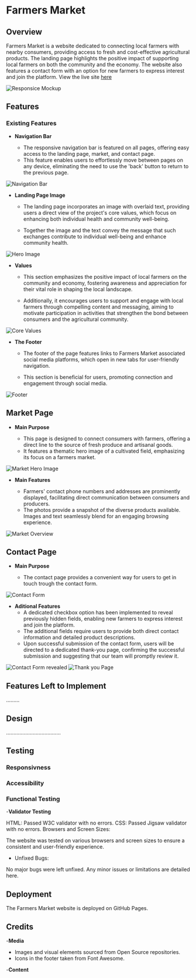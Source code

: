 # Farmers Market

## Overview
Farmers Market is a website dedicated to connecting local farmers with nearby consumers, providing access to fresh and cost-effective agricultural products. The landing page highlights the positive impact of supporting local farmers on both the community and the economy. The website also features a contact form with an option for new farmers to express interest and join the platform. View the live site [here](https://cosmin1907.github.io/farmers-market/)

![Responsice Mockup](docs/media/marketmockup.png)

## Features

### Existing Features

- __Navigation Bar__
  
  - The responsive navigation bar is featured on all pages, offering easy access to the landing page, market, and contact page.
  - This feature enables users to effortlessly move between pages on any device, eliminating the need to use the 'back' button to return to the previous page.

![Navigation Bar](docs/media/navbar.png)

- __Landing Page Image__
  
  - The landing page incorporates an image with overlaid text, providing users a direct view of the project's core values, which focus on enhancing both individual health and community well-being. 
 
  - Together the image and the text convey the message that such exchanges contribute to individual well-being and enhance community health.

![Hero Image](docs/media/heroindex.png)

- __Values__
  
  - This section emphasizes the positive impact of local farmers on the community and economy, fostering awareness and appreciation for their vital role in shaping the local landscape.
  
  - Additionally, it encourages users to support and engage with local farmers through compelling content and messaging, aiming to motivate participation in activities that strengthen the bond between consumers and the agricultural community.

![Core Values](docs/media/values.png)

- __The Footer__

  - The footer of the page features links to Farmers Market associated social media platforms, which open in new tabs for user-friendly navigation.
  
  - This section is beneficial for users, promoting connection and engagement through social media.

![Footer](docs/media/footer.png)

## Market Page

- __Main Purpose__

  - This page is designed to connect consumers with farmers, offering a direct line to the source of fresh produce and artisanal goods.
  -  It features a thematic hero image of a cultivated field, emphasizing its focus on a farmers market.
  
![Market Hero Image](docs/media/heromarketsnip.PNG)
  
  - __Main Features__
  
    - Farmers' contact phone numbers and addresses are prominently displayed, facilitating direct communication between consumers and producers.
    - The photos provide a snapshot of the diverse products available. Images and text seamlessly blend for an engaging browsing experience.
  

![Market Overview](docs/media/gallery.PNG)

  ## Contact Page

- __Main Purpose__
  
  - The contact page provides a convenient way for users to get in touch trough the contact form. 
  
![Contact Form](docs/media/contactform.PNG)
  
- __Aditional Features__
  - A dedicated checkbox option has been implemented to reveal previously hidden fields, enabling new farmers to express interest and join the platform.
  - The additional fields require users to provide both direct contact information and detailed product descriptions.
  - Upon successful submission of the contact form, users will be directed to a dedicated thank-you page, confirming the successful submission and suggesting that our team will promptly review it.

![Contact Form revealed](docs/media/formrevealed.PNG)
![Thank you Page](docs/media/thankyou.PNG)


## Features Left to Implement
.........

## Design

.....................................

## Testing

### Responsivness
### Accessibility
### Functional Testing

-__Validator Testing__

HTML: Passed W3C validator with no errors.
CSS: Passed Jigsaw validator with no errors.
Browsers and Screen Sizes:

The website was tested on various browsers and screen sizes to ensure a consistent and user-friendly experience.
- Unfixed Bugs:

No major bugs were left unfixed. Any minor issues or limitations are detailed here.

## Deployment
The Farmers Market website is deployed on GitHub Pages. 

## Credits

-__Media__
- Images and visual elements sourced from Open Source repositories.
- Icons in the footer taken from Font Awesome.

-__Content__

